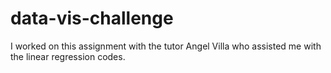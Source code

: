 # data-vis-challenge
I worked on this assignment with the tutor Angel Villa who assisted me with the linear regression codes. 